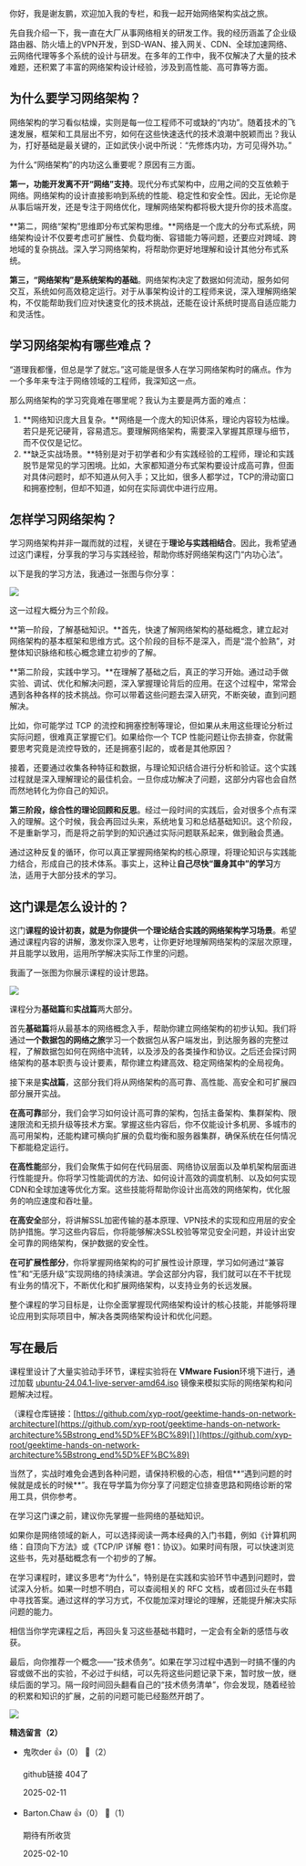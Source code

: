 你好，我是谢友鹏，欢迎加入我的专栏，和我一起开始网络架构实战之旅。

先自我介绍一下，我一直在大厂从事网络相关的研发工作。我的经历涵盖了企业级路由器、防火墙上的VPN开发，到SD-WAN、接入网关、CDN、全球加速网络、云网络代理等多个系统的设计与研发。在多年的工作中，我不仅解决了大量的技术难题，还积累了丰富的网络架构设计经验，涉及到高性能、高可靠等方面。

## 为什么要学习网络架构？

网络架构的学习看似枯燥，实则是每一位工程师不可或缺的“内功”。随着技术的飞速发展，框架和工具层出不穷，如何在这些快速迭代的技术浪潮中脱颖而出？我认为，打好基础是最关键的，正如武侠小说中所说：“先修炼内功，方可见得外功。”

为什么“网络架构”的内功这么重要呢？原因有三方面。

**第一，功能开发离不开“网络”支持**。现代分布式架构中，应用之间的交互依赖于网络。网络架构的设计直接影响到系统的性能、稳定性和安全性。因此，无论你是从事后端开发，还是专注于网络优化，理解网络架构都将极大提升你的技术高度。

**第二，网络“架构”思维即分布式架构思维。**网络是一个庞大的分布式系统，网络架构设计不仅要考虑可扩展性、负载均衡、容错能力等问题，还要应对跨域、跨地域的复杂挑战。深入学习网络架构，将帮助你更好地理解和设计其他分布式系统。

**第三，“网络架构”是系统架构的基础**。网络架构决定了数据如何流动，服务如何交互，系统如何高效稳定运行。对于从事架构设计的工程师来说，深入理解网络架构，不仅能帮助我们应对快速变化的技术挑战，还能在设计系统时提高自适应能力和灵活性。

## 学习网络架构有哪些难点？

“道理我都懂，但总是学了就忘。”这可能是很多人在学习网络架构时的痛点。作为一个多年来专注于网络领域的工程师，我深知这一点。

那么网络架构的学习究竟难在哪里呢？我认为主要是两方面的难点：

1. **网络知识庞大且复杂。**网络是一个庞大的知识体系，理论内容较为枯燥。若只是死记硬背，容易遗忘。要理解网络架构，需要深入掌握其原理与细节，而不仅仅是记忆。
2. **缺乏实战场景。**特别是对于初学者和少有实践经验的工程师，理论和实践脱节是常见的学习困境。比如，大家都知道分布式架构要设计成高可靠，但面对具体问题时，却不知道从何入手；又比如，很多人都学过，TCP的滑动窗口和拥塞控制，但却不知道，如何在实际调优中进行应用。

## 怎样学习网络架构？

学习网络架构并非一蹴而就的过程，关键在于**理论与实践相结合**。因此，我希望通过这门课程，分享我的学习与实践经验，帮助你练好网络架构这门“内功心法”。

以下是我的学习方法，我通过一张图与你分享：

![](https://static001.geekbang.org/resource/image/d7/a8/d797a1d55589b8c3353a7921ff988ea8.jpg?wh=3418x1091)

这一过程大概分为三个阶段。

**第一阶段，了解基础知识。**首先，快速了解网络架构的基础概念，建立起对网络架构的基本框架和思维方式。这个阶段的目标不是深入，而是“混个脸熟”，对整体知识脉络和核心概念建立初步的了解。

**第二阶段，实践中学习。**在理解了基础之后，真正的学习开始。通过动手做实验、调试、优化和解决问题，深入掌握理论背后的应用。在这个过程中，常常会遇到各种各样的技术挑战。你可以带着这些问题去深入研究，不断突破，直到问题解决。

比如，你可能学过 TCP 的流控和拥塞控制等理论，但如果从未用这些理论分析过实际问题，很难真正掌握它们。如果给你一个 TCP 性能问题让你去排查，你就需要思考究竟是流控导致的，还是拥塞引起的，或者是其他原因？

接着，还要通过收集各种特征和数据，与理论知识结合进行分析和验证。这个实践过程就是深入理解理论的最佳机会。一旦你成功解决了问题，这部分内容也会自然而然地转化为你自己的知识。

**第三阶段，综合性的理论回顾和反思**。经过一段时间的实践后，会对很多个点有深入的理解。这个时候，我会再回过头来，系统地复习和总结基础知识。这个阶段，不是重新学习，而是将之前学到的知识通过实际问题联系起来，做到融会贯通。

通过这种反复的循环，你可以真正掌握网络架构的核心原理，将理论知识与实践能力结合，形成自己的技术体系。事实上，这种让**自己尽快“置身其中”的学习**方法，适用于大部分技术的学习。

## 这门课是怎么设计的？

这门**课程的设计初衷，就是为你提供一个理论结合实践的网络架构学习场景**。希望通过课程内容的讲解，激发你深入思考，让你更好地理解网络架构的深层次原理，并且能学以致用，运用所学解决实际工作里的问题。

我画了一张图为你展示课程的设计思路。

![](https://static001.geekbang.org/resource/image/cd/5c/cdffb8ff01d3f704f2a03e7bc237e45c.jpg?wh=3062x1510)

课程分为**基础篇**和**实战篇**两大部分。

首先**基础篇**将从最基本的网络概念入手，帮助你建立网络架构的初步认知。我们将通过**一个数据包的网络之旅**学习一个数据包从客户端发出，到达服务器的完整过程，了解数据包如何在网络中流转，以及涉及的各类操作和协议。之后还会探讨网络架构的基本职责与设计要素，帮你建立构建高效、稳定网络架构的全局视角。

接下来是**实战篇**，这部分我们将从网络架构的高可靠、高性能、高安全和可扩展四部分展开实战。

**在高可靠**部分，我们会学习如何设计高可靠的架构，包括主备架构、集群架构、限速限流和无损升级等技术方案。掌握这些内容后，你不仅能设计多机房、多城市的高可用架构，还能构建可横向扩展的负载均衡和服务器集群，确保系统在任何情况下都能稳定运行。

**在高性能**部分，我们会聚焦于如何在代码层面、网络协议层面以及单机架构层面进行性能提升。你将学习性能调优的方法、如何设计高效的调度机制、以及如何实现CDN和全球加速等优化方案。这些技能将帮助你设计出高效的网络架构，优化服务的响应速度和吞吐量。

**在高安全**部分，将讲解SSL加密传输的基本原理、VPN技术的实现和应用层的安全防护措施。学习这些内容后，你将能够解决SSL校验等常见安全问题，并设计出安全可靠的网络架构，保护数据的安全性。

**在可扩展性部分**，你将掌握网络架构的可扩展性设计原理，学习如何通过“兼容性”和“无感升级”实现网络的持续演进。学会这部分内容，我们就可以在不干扰现有业务的情况下，不断优化和扩展网络架构，以支持业务的长远发展。

整个课程的学习目标是，让你全面掌握现代网络架构设计的核心技能，并能够将理论应用到实际项目中，解决各类网络架构设计和优化问题。

## 写在最后

课程里设计了大量实验动手环节，课程实验将在 **VMware Fusion**环境下进行，通过加载 [ubuntu-24.04.1-live-server-amd64.iso](https://ubuntu.com/download/server) 镜像来模拟实际的网络架构和问题解决过程。

（课程仓库链接：[https://github.com/xyp-root/geektime-hands-on-network-architecture](https://github.com/xyp-root/geektime-hands-on-network-architecture%5Bstrong_end%5D%EF%BC%89)[）](https://github.com/xyp-root/geektime-hands-on-network-architecture%5Bstrong_end%5D%EF%BC%89)

当然了，实战时难免会遇到各种问题，请保持积极的心态，相信**“遇到问题的时候就是成长的时候**”。我在导学篇为你分享了问题定位排查思路和网络诊断的常用工具，供你参考。

在学习这门课之前，建议你先掌握一些网络的基础知识。

如果你是网络领域的新人，可以选择阅读一两本经典的入门书籍，例如《计算机网络：自顶向下方法》或《TCP/IP 详解 卷1：协议》。如果时间有限，可以快速浏览这些书，先对基础概念有一个初步的了解。

在学习课程时，建议多思考“为什么”，特别是在实践和实验环节中遇到问题时，尝试深入分析。如果一时想不明白，可以查阅相关的 RFC 文档，或者回过头在书籍中寻找答案。通过这样的学习方式，不仅能加深对理论的理解，还能提升解决实际问题的能力。

相信当你学完课程之后，再回头复习这些基础书籍时，一定会有全新的感悟与收获。

最后，向你推荐一个概念——“技术债务”。如果在学习过程中遇到一时搞不懂的内容或做不出的实验，不必过于纠结，可以先将这些问题记录下来，暂时放一放，继续后面的学习。隔一段时间回头翻看自己的“技术债务清单”，你会发现，随着经验的积累和知识的扩展，之前的问题可能已经豁然开朗了。

![](https://static001.geekbang.org/resource/image/5a/05/5a0ca23ef2f9990f73e440cc62ca2905.jpg?wh=2746x1716)
<div><strong>精选留言（2）</strong></div><ul>
<li><span>鬼吹der</span> 👍（0） 💬（2）<p>github链接 404了</p>2025-02-11</li><br/><li><span>Barton.Chaw</span> 👍（0） 💬（1）<p>期待有所收货</p>2025-02-10</li><br/>
</ul>